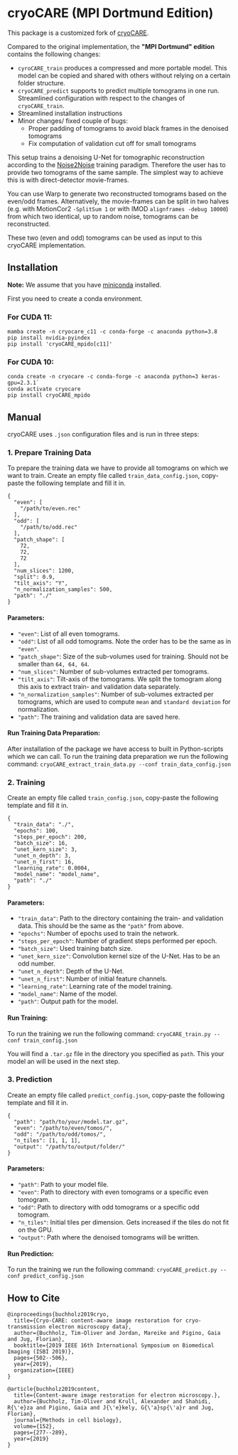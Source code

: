 # cryoCARE (MPI Dortmund Edition)

This package is a customized fork of [cryoCARE](https://github.com/juglab/cryoCARE_pip).

Compared to the original implementation, the **"MPI Dortmund" edition** contains the following changes:
* `cyroCARE_train` produces a compressed and more portable model. This model can be copied and shared with others without relying on a certain folder structure.
* `cryoCARE_predict` supports to predict multiple tomograms in one run. Streamlined configuration with respect to the changes of `cryoCARE_train`.
* Streamlined installation instructions
* Minor changes/ fixed couple of bugs:
    * Proper padding of tomograms to avoid black frames in the denoised tomograms
    * Fix computation of validation cut off for small tomograms

This setup trains a denoising U-Net for tomographic reconstruction according to the [Noise2Noise](https://arxiv.org/pdf/1803.04189.pdf) training paradigm. 
Therefore the user has to provide two tomograms of the same sample. 
The simplest way to achieve this is with direct-detector movie-frames.

You can use Warp to generate two reconstructed tomograms based on the even/odd frames. Alternatively, the movie-frames can be split in two halves (e.g. with MotionCor2 `-SplitSum 1` or with IMOD `alignframes -debug 10000`) from which two identical, up to random noise, tomograms can be reconstructed. 

These two (even and odd) tomograms can be used as input to this cryoCARE implementation.

## Installation

__Note:__ We assume that you have  [miniconda](https://docs.conda.io/en/latest/miniconda.html) installed.

First you need to create a conda environment.

### For CUDA 11:
```
mamba create -n cryocare_c11 -c conda-forge -c anaconda python=3.8
pip install nvidia-pyindex
pip install 'cryoCARE_mpido[c11]'
```

### For CUDA 10:
```
conda create -n cryocare -c conda-forge -c anaconda python=3 keras-gpu=2.3.1`
conda activate cryocare
pip install cryoCARE_mpido
```

## Manual
cryoCARE uses `.json` configuration files and is run in three steps:

### 1. Prepare Training Data
To prepare the training data we have to provide all tomograms on which we want to train. 
Create an empty file called `train_data_config.json`, copy-paste the following template and fill it in.
```
{
  "even": [
    "/path/to/even.rec"
  ],
  "odd": [
    "/path/to/odd.rec"
  ],
  "patch_shape": [
    72,
    72,
    72
  ],
  "num_slices": 1200,
  "split": 0.9,
  "tilt_axis": "Y",
  "n_normalization_samples": 500,
  "path": "./"
}
```
#### Parameters:
* `"even"`: List of all even tomograms.
* `"odd"`: List of all odd tomograms. Note the order has to be the same as in `"even"`.
* `"patch_shape"`: Size of the sub-volumes used for training. Should not be smaller than `64, 64, 64`.
* `"num_slices"`: Number of sub-volumes extracted per tomograms. 
* `"tilt_axis"`: Tilt-axis of the tomograms. We split the tomogram along this axis to extract train- and validation data separately.
* `"n_normalization_samples"`: Number of sub-volumes extracted per tomograms, which are used to compute `mean` and `standard deviation` for normalization.
* `"path"`: The training and validation data are saved here.

#### Run Training Data Preparation:
After installation of the package we have access to built in Python-scripts which we can call. 
To run the training data preparation we run the following command:
`cryoCARE_extract_train_data.py --conf train_data_config.json`

### 2. Training
Create an empty file called `train_config.json`, copy-paste the following template and fill it in.
```
{
  "train_data": "./",
  "epochs": 100,
  "steps_per_epoch": 200,
  "batch_size": 16,
  "unet_kern_size": 3,
  "unet_n_depth": 3,
  "unet_n_first": 16,
  "learning_rate": 0.0004,
  "model_name": "model_name",
  "path": "./"
}
```

#### Parameters:
* `"train_data"`: Path to the directory containing the train- and validation data. This should be the same as the `"path"` from above.
* `"epochs"`: Number of epochs used to train the network.
* `"steps_per_epoch"`: Number of gradient steps performed per epoch.
* `"batch_size"`: Used training batch size.
* `"unet_kern_size"`: Convolution kernel size of the U-Net. Has to be an odd number.
* `"unet_n_depth"`: Depth of the U-Net.
* `"unet_n_first"`: Number of initial feature channels.
* `"learning_rate"`: Learning rate of the model training.
* `"model_name"`: Name of the model.
* `"path"`: Output path for the model.

#### Run Training:
To run the training we run the following command:
`cryoCARE_train.py --conf train_config.json`

You will find a `.tar.gz` file in the directory you specified as `path`. This your model an will be used in the next step.

### 3. Prediction
Create an empty file called `predict_config.json`, copy-paste the following template and fill it in.
```
{
  "path": "path/to/your/model.tar.gz",
  "even": "/path/to/even/tomos/",
  "odd": "/path/to/odd/tomos/",
  "n_tiles": [1, 1, 1],
  "output": "/path/to/output/folder/"
}
```

#### Parameters:
* `"path"`: Path to your model file.
* `"even"`: Path to directory with even tomograms or a specific even tomogram.
* `"odd"`: Path to directory with odd tomograms or a specific odd tomogram.
* `"n_tiles"`: Initial tiles per dimension. Gets increased if the tiles do not fit on the GPU.
* `"output"`: Path where the denoised tomograms will be written.

#### Run Prediction:
To run the training we run the following command:
`cryoCARE_predict.py --conf predict_config.json`

## How to Cite
```
@inproceedings{buchholz2019cryo,
  title={Cryo-CARE: content-aware image restoration for cryo-transmission electron microscopy data},
  author={Buchholz, Tim-Oliver and Jordan, Mareike and Pigino, Gaia and Jug, Florian},
  booktitle={2019 IEEE 16th International Symposium on Biomedical Imaging (ISBI 2019)},
  pages={502--506},
  year={2019},
  organization={IEEE}
}

@article{buchholz2019content,
  title={Content-aware image restoration for electron microscopy.},
  author={Buchholz, Tim-Oliver and Krull, Alexander and Shahidi, R{\'e}za and Pigino, Gaia and J{\'e}kely, G{\'a}sp{\'a}r and Jug, Florian},
  journal={Methods in cell biology},
  volume={152},
  pages={277--289},
  year={2019}
}
```
